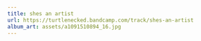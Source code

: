 ```yaml
---
title: shes an artist
url: https://turtlenecked.bandcamp.com/track/shes-an-artist
album_art: assets/a1091510894_16.jpg
---
```

